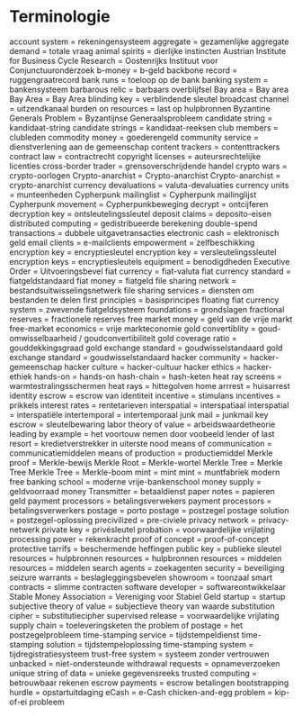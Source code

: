 # Terminologie
account system = rekeningensysteem
aggregate = gezamenlijke
aggregate demand = totale vraag
animal spirits = dierlijke instincten
Austrian Institute for Business Cycle Research = Oostenrijks Instituut voor Conjunctuuronderzoek
b-money = b-geld
backbone record = ruggengraatrecord
bank runs = toeloop op de bank
banking system = bankensysteem
barbarous relic = barbaars overblijfsel
Bay area = Bay area
Bay Area = Bay Area
blinding key = verblindende sleutel
broadcast channel = uitzendkanaal
burden on resources = last op hulpbronnen
Byzantine Generals Problem = Byzantijnse Generaalsprobleem
candidate string = kandidaat-string
candidate strings = kandidaat-reeksen
club members = clubleden
commodity money = goederengeld
community service = dienstverlening aan de gemeenschap
content trackers = contenttrackers
contract law = contractrecht
copyright licenses = auteursrechtelijke licenties
cross-border trader = grensoverschrijdende handel
crypto wars = crypto-oorlogen
Crypto-anarchist = Crypto-anarchist
Crypto-anarchist = crypto-anarchist
currency devaluations = valuta-devaluaties
currency units = munteenheden
Cypherpunk mailinglist = Cypherpunk mailinglijst
Cypherpunk movement = Cypherpunkbeweging
decrypt = ontcijferen
decryption key = ontsleutelingssleutel
deposit claims = deposito-eisen
distributed computing = gedistribueerde berekening
double-spend transactions = dubbele uitgavetransacties
electronic cash = elektronisch geld
email clients = e-mailclients
empowerment = zelfbeschikking
encryption key = encryptiesleutel
encryption key = versleutelingssleutel
encryption keys = encryptiesleutels
equipment = benodigdheden
Executive Order = Uitvoeringsbevel
fiat currency = fiat-valuta
fiat currency standard = fiatgeldstandaard
fiat money = fiatgeld
file sharing network = bestandsuitwisselingsnetwerk
file sharing services = diensten om bestanden te delen
first principles = basisprincipes
floating fiat currency system = zwevende fiatgeldsysteem
foundations = grondslagen
fractional reserves = fractionele reserves
free market money = geld van de vrije markt
free-market economics = vrije markteconomie
gold convertiblity = goud-omwisselbaarheid / goudconvertibiliteit
gold coverage ratio = gouddekkingsgraad
gold exchange standard = goudwisselstandaard
gold exchange standard = goudwisselstandaard
hacker community = hacker-gemeenschap
hacker culture = hacker-cultuur
hacker ethics = hacker-ethiek
hands-on = hands-on
hash-chain = hash-keten
heat ray screens = warmtestralingsschermen
heat rays = hittegolven
home arrrest = huisarrest
identity escrow = escrow van identiteit
incentive = stimulans
incentives = prikkels
interest rates = rentetarieven
interspatial = interspatiaal
interspatial = interspatiële
intertemporal = intertemporaal
junk mail = junkmail
key escrow = sleutelbewaring
labor theory of value = arbeidswaardetheorie
leading by example = het voortouw nemen door voobeeld
lender of last resort = kredietverstrekker in uiterste nood
means of communication = communicatiemiddelen
means of production = productiemiddel
Merkle proof = Merkle-bewijs
Merkle Root = Merkle-wortel
Merkle Tree = Merkle Tree
Merkle Tree = Merkle-boom
mint = mint
mint = muntfabriek
modern free banking school = moderne vrije-bankenschool
money supply = geldvoorraad
money Transmitter = betaaldienst
paper notes = papieren geld
payment processors = betalingsverwekers
payment processors = betalingsverwerkers
postage = porto
postage = postzegel
postage solution = postzegel-oplossing
precivilized = pre-civiele
privacy network = privacy-netwerk
private key = privésleutel
probation = voorwaardelijke vrijlating
processing power = rekenkracht
proof of concept = proof-of-concept
protective tarrifs = beschermende heffingen
public key = publieke sleutel
resources = hulpbronnen
resources = hulpbronnen
resources = middelen
resources = middelen
search agents = zoekagenten
security = beveiliging
seizure warrants = beslagleggingsbevelen
showroom = toonzaal
smart contracts = slimme contracten
software developer = softwareontwikkelaar
Stable Money Association = Vereniging voor Stabiel Geld
startup = startup
subjective theory of value = subjectieve theory van waarde
substitution cipher = substitutiecipher
supervised release = voorwaardelijke vrijlating
supply chain = toeleveringsketen
the problem of postage = het postzegelprobleem
time-stamping service = tijdstempeldienst
time-stamping solution = tijdstempeloplossing
time-stamping system = tijdregistratiesysteem
trust-free system = systeem zonder vertrouwen
unbacked = niet-ondersteunde
withdrawal requests = opnameverzoeken
unique string of data = unieke gegevensreeks
trusted computing = betrouwbaar rekenen
escrow payments = escrow betalingen
bootstrapping hurdle = opstartuitdaging
eCash = e-Cash
chicken-and-egg problem = kip-of-ei probleem